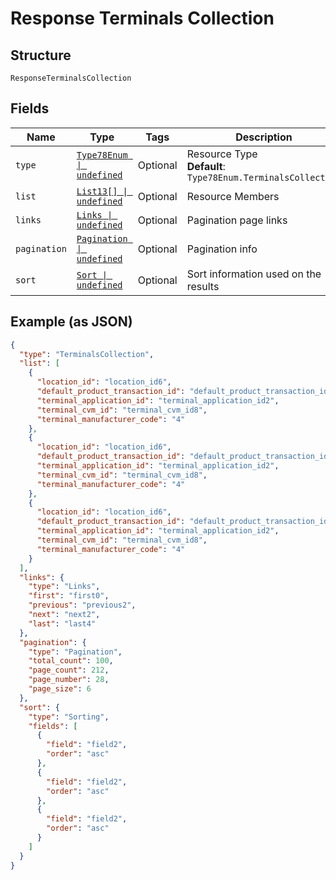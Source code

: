 
# Response Terminals Collection

## Structure

`ResponseTerminalsCollection`

## Fields

| Name | Type | Tags | Description |
|  --- | --- | --- | --- |
| `type` | [`Type78Enum \| undefined`](../../doc/models/type-78-enum.md) | Optional | Resource Type<br>**Default**: `Type78Enum.TerminalsCollection` |
| `list` | [`List13[] \| undefined`](../../doc/models/list-13.md) | Optional | Resource Members |
| `links` | [`Links \| undefined`](../../doc/models/links.md) | Optional | Pagination page links |
| `pagination` | [`Pagination \| undefined`](../../doc/models/pagination.md) | Optional | Pagination info |
| `sort` | [`Sort \| undefined`](../../doc/models/sort.md) | Optional | Sort information used on the results |

## Example (as JSON)

```json
{
  "type": "TerminalsCollection",
  "list": [
    {
      "location_id": "location_id6",
      "default_product_transaction_id": "default_product_transaction_id8",
      "terminal_application_id": "terminal_application_id2",
      "terminal_cvm_id": "terminal_cvm_id8",
      "terminal_manufacturer_code": "4"
    },
    {
      "location_id": "location_id6",
      "default_product_transaction_id": "default_product_transaction_id8",
      "terminal_application_id": "terminal_application_id2",
      "terminal_cvm_id": "terminal_cvm_id8",
      "terminal_manufacturer_code": "4"
    },
    {
      "location_id": "location_id6",
      "default_product_transaction_id": "default_product_transaction_id8",
      "terminal_application_id": "terminal_application_id2",
      "terminal_cvm_id": "terminal_cvm_id8",
      "terminal_manufacturer_code": "4"
    }
  ],
  "links": {
    "type": "Links",
    "first": "first0",
    "previous": "previous2",
    "next": "next2",
    "last": "last4"
  },
  "pagination": {
    "type": "Pagination",
    "total_count": 100,
    "page_count": 212,
    "page_number": 28,
    "page_size": 6
  },
  "sort": {
    "type": "Sorting",
    "fields": [
      {
        "field": "field2",
        "order": "asc"
      },
      {
        "field": "field2",
        "order": "asc"
      },
      {
        "field": "field2",
        "order": "asc"
      }
    ]
  }
}
```

